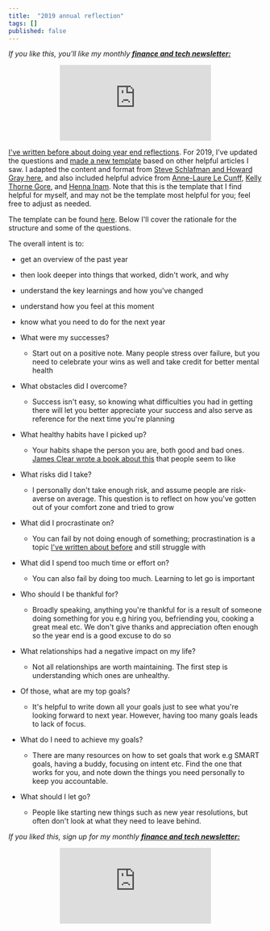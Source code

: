 ```yaml
---
title:  "2019 annual reflection"  
tags: []
published: false
---
```


*If you like this, you'll like my monthly* ***[finance and tech newsletter:](https://avoidboringpeople.substack.com/ "ABP")***

<style>
      .iframe-container {
        overflow: hidden;        
        padding-top: 50%; <!-- Calculated from the aspect ration of the content (in case of 16:9 it is 9/16= 0.5625) -->
        position: relative;
      }
      .iframe-container iframe { 
         border: 0;
         height: 100%; <!-- Finally, width and height are set to 100% so the iframe takes up 100% of the containers space. -->
         left: 0;
         position: absolute;
         top: 0;
         width: 100%;
         display: block;
         margin: 0 auto; <!-- center image -->
      }
      <!-- 4x3 Aspect Ratio -->
      .iframe-container-4x3 {
        padding-top: 75%;
      }
</style> 

<div class="iframe-container-4x3">
  <p align="center"><iframe src="https://avoidboringpeople.substack.com/embed" frameborder="0" scrolling="no"> </iframe></p>
</div>

[I've written before about doing year end reflections](https://www.leonlinsx.com/2018-year-end-reflection/ "2018 reflection"). For 2019, I've updated the questions and [made a new template](https://docs.google.com/document/d/1iGZJxnCs91LsHSnOK-C5ACq5SS50PEWRqCMnt2fXVY0/edit?usp=sharing "new template") based on other helpful articles I saw. I adapted the content and format from [Steve Schlafman
 and Howard Gray here](https://docs.google.com/document/d/1Ais6wP0HxoFfvHR9JVkf2sw2ft_EUBtb42JYOr6ObGo/edit "template"), and also included helpful advice from [Anne-Laure Le Cunff](https://docs.google.com/presentation/d/1WxAY5ujUeKKQ_Y1c-Ic_rHj2t3Kaw_GOpwTX1jY4y_k/edit?usp=sharing "template"), [Kelly Thorne Gore](https://ibloom.us/blog/10-end-of-the-year-reflection-questions/ "questions"), and [Henna Inam](https://www.forbes.com/sites/hennainam/2018/12/31/ten-questions-to-ask-in-your-personal-year-end-review/#1a0297287e7d "questions"). Note that this is the template that I find helpful for myself, and may not be the template most helpful for you; feel free to adjust as needed. 
 
The template can be found [here](https://docs.google.com/document/d/1iGZJxnCs91LsHSnOK-C5ACq5SS50PEWRqCMnt2fXVY0/edit?usp=sharing "template"). Below I'll cover the rationale for the structure and some of the questions.

The overall intent is to:
  - get an overview of the past year
  - then look deeper into things that worked, didn't work, and why
  - understand the key learnings and how you've changed
  - understand how you feel at this moment
  - know what you need to do for the next year
  
- What were my successes? 
  - Start out on a positive note. Many people stress over failure, but you need to celebrate your wins as well and take credit for better mental health
  
- What obstacles did I overcome?
  - Success isn't easy, so knowing what difficulties you had in getting there will let you better appreciate your success and also serve as reference for the next time you're planning
  
- What healthy habits have I picked up?
  - Your habits shape the person you are, both good and bad ones. [James Clear wrote a book about this](https://jamesclear.com/atomic-habits "Atomic") that people seem to like
  
- What risks did I take?
  - I personally don't take enough risk, and assume people are risk-averse on average. This question is to reflect on how you've gotten out of your comfort zone and tried to grow
  
- What did I procrastinate on?
  - You can fail by not doing enough of something; procrastination is a topic [I've written about before](https://www.leonlinsx.com/procrastinate-another-way/ "procrastinate") and still struggle with

- What did I spend too much time or effort on?
  - You can also fail by doing too much. Learning to let go is important
  
- Who should I be thankful for?
  - Broadly speaking, anything you're thankful for is a result of someone doing something for you e.g hiring you, befriending you, cooking a great meal etc. We don't give thanks and appreciation often enough so the year end is a good excuse to do so
  
- What relationships had a negative impact on my life?
  - Not all relationships are worth maintaining. The first step is understanding which ones are unhealthy.
  
- Of those, what are my top goals?
  - It's helpful to write down all your goals just to see what you're looking forward to next year. However, having too many goals leads to lack of focus.
  
- What do I need to achieve my goals?
  - There are many resources on how to set goals that work e.g SMART goals, having a buddy, focusing on intent etc. Find the one that works for you, and note down the things you need personally to keep you accountable.

- What should I let go?
  - People like starting new things such as new year resolutions, but often don't look at what they need to leave behind. 

*If you liked this, sign up for my monthly* ***[finance and tech newsletter:](https://avoidboringpeople.substack.com/ "ABP")***

<div class="iframe-container-4x3">
  <p align="center"><iframe src="https://avoidboringpeople.substack.com/embed" frameborder="0" scrolling="no"> </iframe></p>
</div>
